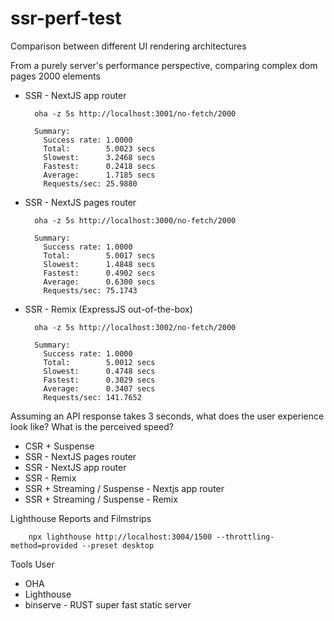 # ssr-perf-test
Comparison between different UI rendering architectures

From a purely server's performance perspective, comparing complex dom pages 2000 elements

- SSR - NextJS app router 

        oha -z 5s http://localhost:3001/no-fetch/2000

        Summary:
          Success rate: 1.0000
          Total:        5.0023 secs
          Slowest:      3.2468 secs
          Fastest:      0.2418 secs
          Average:      1.7185 secs
          Requests/sec: 25.9880

- SSR - NextJS pages router 

        oha -z 5s http://localhost:3000/no-fetch/2000

        Summary:
          Success rate: 1.0000
          Total:        5.0017 secs
          Slowest:      1.4848 secs
          Fastest:      0.4902 secs
          Average:      0.6300 secs
          Requests/sec: 75.1743

- SSR - Remix (ExpressJS out-of-the-box)

        oha -z 5s http://localhost:3002/no-fetch/2000

        Summary:
          Success rate: 1.0000
          Total:        5.0012 secs
          Slowest:      0.4748 secs
          Fastest:      0.3029 secs
          Average:      0.3407 secs
          Requests/sec: 141.7652


Assuming an API response takes 3 seconds, what does the user experience look like? What is the perceived speed?

- CSR + Suspense
- SSR - NextJS pages router
- SSR - NextJS app router
- SSR - Remix
- SSR + Streaming / Suspense - Nextjs app router
- SSR + Streaming / Suspense - Remix 

Lighthouse Reports and Filmstrips

        npx lighthouse http://localhost:3004/1500 --throttling-method=provided --preset desktop 

Tools User
- OHA
- Lighthouse
- binserve - RUST super fast static server
